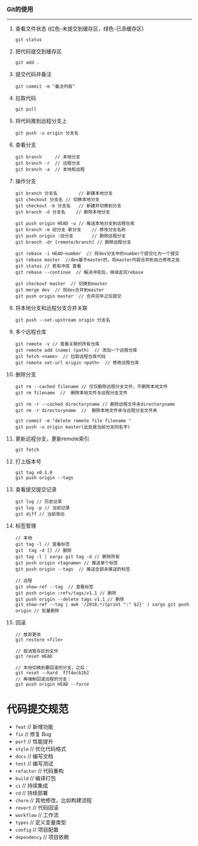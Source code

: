 ###  Git的使用

***

1. 查看文件状态 (红色-未提交到缓存区，绿色-已添缓存区)

   ```git
   git status
   ```

2. 把代码提交到缓存区

   ```git
   git add .
   ```

3. 提交代码并备注

   ```git
   git commit -m "备注内容"
   ```

4. 拉取代码

   ```git
   git pull
   ```

5. 将代码推到远程分支上

   ```git
   git push -u origin 分支名
   ```

6. 查看分支

   ```git
   git branch     // 本地分支
   git branch -r  // 远程分支
   git branch -a  // 本地和远程
   ```

7. 操作分支

   ```
   git branch 分支名   	 // 新建本地分支
   git checkout 分支名	// 切换本地分支
   git checkout -b 分支名	 // 新建并切换到分支
   git branch -d 分支名    // 删除本地分支
   
   git push origin HEAD -u // 推送本地分支到远程仓库
   git branch -m 旧分支 新分支 	// 修改分支名称
   git push origin :旧分支  	  // 删除远程分支
   git branch -dr [remote/branch] // 删除远程分支
   
   git rebase -i HEAD~number  // 将dev分支中的number个提交化为一个提交
   git rebase master  //dev基于master的，将master内容合并到自己修改之处
   git status // 若有冲突 查看
   git rebase --continue  // 解决冲突后，继续走完rebase
   
   git checkout master  // 切换到master
   git merge dev  // 将dev合并到master
   git push origin master  // 合并完毕之后提交
   ```

8. 将本地分支和远程分支合并关联

   ```
   git push --set-upstream origin 分支名
   ```

9. 多个远程仓库

   ```
   git remote -v // 查看关联的所有仓库
   git remote add (name) (path)  // 添加一个远程仓库
   git fetch <name>  // 拉取远程仓库代码
   git remote set-url origin <path>  // 修改远程仓库
   ```
   
9. 删除分支

   ```
   git rm --cached filename // 仅仅删除远程分支文件，不删除本地文件
   git rm filename  //  删除本地文件与远程分支文件
   
   git rm -r --cached directoryname // 删除远程文件夹directoryname
   git rm -r directoryname  //  删除本地文件夹与远程分支文件夹
   
   git commit -m "delete remote file filename "
   git push -u origin master(此处是当前分支的名字)
   
   ```
   
12. 更新远程分支，更新remote索引

    ```
    git fetch
    ```

13. 打上版本号

    ```shell
    git tag v0.1.0
    git push origin --tags
    ```

14. 查看提交提交记录

    ```shell
    git log // 历史记录
    git log -p // 当前记录
    git diff // 当前改动
    ```

15. 标签管理

    ```shell
    // 本地
    git tag -l // 查看标签
    git  tag -d [] // 删除
    git tag -l | xargs git tag -d // 删除所有
    git push origin <tagname> // 推送单个标签
    git push origin --tags  // 推送全部未推送的标签
    
    // 远程
    git show-ref --tag  // 查看标签
    git push origin :refs/tags/v1.1 // 删除
    git push origin --delete tags v1.1 // 删除
    git show-ref --tag | awk '/2018.*/{print ":" $2}' | xargs git push origin // 批量删除
    ```
    
15. 回滚

    ```shell
    // 放弃更改
    git restore <file>
    
    // 取消暂存区的文件
    git reset HEAD
    
    // 本地切换到要回滚的分支，之后：
    git reset --hard  f7f4ecb2b2 
    // 再强制回滚远程的分支：
    git push origin HEAD --force

# 代码提交规范

- `feat` // 新增功能
- `fix` // 修复 Bug
- `perf` // 性能提升
- `style` // 优化代码格式
- `docs` // 编写文档
- `test` // 编写测试
- `refactor` // 代码重构
- `build` // 编译打包
- `ci` // 持续集成
- `cd` // 持续部署
- `chore` // 其他修改，比如构建流程
- `revert` // 代码回滚
- `workflow` // 工作流
- `types` // 定义变量类型
- `config` // 项目配置
- `dependency` // 项目依赖